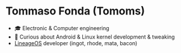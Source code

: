 # Tommaso Fonda (Tomoms)

- :mortar_board: Electronic & Computer engineering
- :wrench: Curious about Android & Linux kernel development & tweaking
- [LineageOS](https://lineageos.org/) developer (ingot, rhode, mata, bacon)
